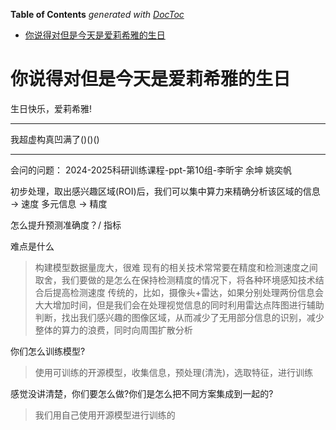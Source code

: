 <!-- START doctoc generated TOC please keep comment here to allow auto update -->
<!-- DON'T EDIT THIS SECTION, INSTEAD RE-RUN doctoc TO UPDATE -->
**Table of Contents**  *generated with [DocToc](https://github.com/thlorenz/doctoc)*

- [你说得对但是今天是爱莉希雅的生日](#%E4%BD%A0%E8%AF%B4%E5%BE%97%E5%AF%B9%E4%BD%86%E6%98%AF%E4%BB%8A%E5%A4%A9%E6%98%AF%E7%88%B1%E8%8E%89%E5%B8%8C%E9%9B%85%E7%9A%84%E7%94%9F%E6%97%A5)

<!-- END doctoc generated TOC please keep comment here to allow auto update -->

# 你说得对但是今天是爱莉希雅的生日
生日快乐，爱莉希雅!

---

我超虚构真凹满了()()()

---

会问的问题：
2024-2025科研训练课程-ppt-第10组-李昕宇 余坤 姚奕帆

初步处理，取出感兴趣区域(ROI)后，我们可以集中算力来精确分析该区域的信息 -> 速度
多元信息 -> 精度

怎么提升预测准确度？/ 指标

难点是什么
> 构建模型数据量庞大，很难
> 现有的相关技术常常要在精度和检测速度之间取舍，我们要做的是怎么在保持检测精度的情况下，将各种环境感知技术结合后提高检测速度
> 传统的，比如，摄像头+雷达，如果分别处理两份信息会大大增加时间，但是我们会在处理视觉信息的同时利用雷达点阵图进行辅助判断，找出我们感兴趣的图像区域，从而减少了无用部分信息的识别，减少整体的算力的浪费，同时向周围扩散分析

你们怎么训练模型?
> 使用可训练的开源模型，收集信息，预处理(清洗)，选取特征，进行训练

感觉没讲清楚，你们要怎么做?你们是怎么把不同方案集成到一起的?
> 我们用自己使用开源模型进行训练的



